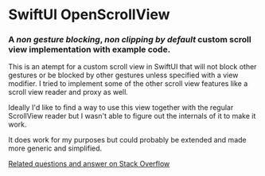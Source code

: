 # SwiftUI OpenScrollView

### A _non gesture blocking_, _non clipping by default_ custom scroll view implementation with example code.

This is an atempt for a custom scroll view in SwiftUI that will not block other gestures or be blocked by other gestures unless specified with a view modifier. I tried to implement some of the other scroll view features like a scroll view reader and proxy as well.

Ideally I'd like to find a way to use this view together with the regular ScrollView reader but I wasn't able to figure out the internals of it to make it work.

It does work for my purposes but could probably be extended and made more generic and simplified.

[Related questions and answer on Stack Overflow](https://stackoverflow.com/a/64592385/12764795)